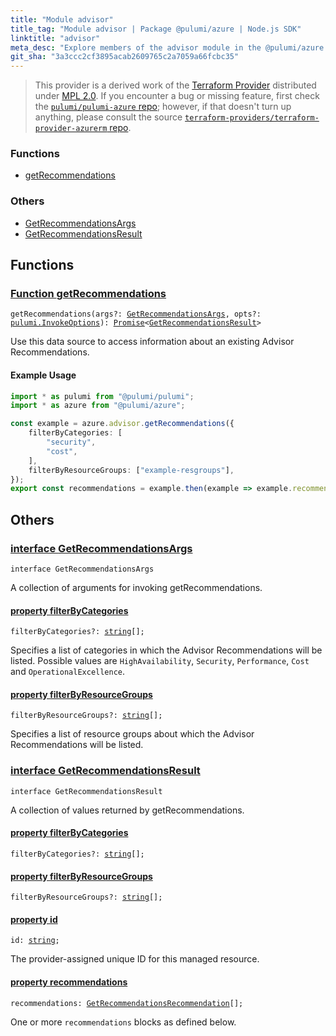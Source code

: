 ```yaml
---
title: "Module advisor"
title_tag: "Module advisor | Package @pulumi/azure | Node.js SDK"
linktitle: "advisor"
meta_desc: "Explore members of the advisor module in the @pulumi/azure package."
git_sha: "3a3ccc2cf3895acab2609765c2a7059a66fcbc35"
---
```


<!-- WARNING: this page was generated by a tool. Do not edit it by hand. -->
<!-- To change it, please see https://github.com/pulumi/docs/tree/master/tools/tscdocgen. -->


> This provider is a derived work of the [Terraform Provider](https://github.com/terraform-providers/terraform-provider-azurerm)
> distributed under [MPL 2.0](https://www.mozilla.org/en-US/MPL/2.0/). If you encounter a bug or missing feature,
> first check the [`pulumi/pulumi-azure` repo](https://github.com/pulumi/pulumi-azure/issues); however, if that doesn't turn up anything,
> please consult the source [`terraform-providers/terraform-provider-azurerm` repo](https://github.com/terraform-providers/terraform-provider-azurerm/issues).






<h3>Functions</h3>
<ul class="api">
    <li><a href="#getRecommendations"><span class="symbol function"></span>getRecommendations</a></li>
</ul>

<h3>Others</h3>
<ul class="api">
    <li><a href="#GetRecommendationsArgs"><span class="symbol api"></span>GetRecommendationsArgs</a></li>
    <li><a href="#GetRecommendationsResult"><span class="symbol api"></span>GetRecommendationsResult</a></li>
</ul>



<h2 id="functions">Functions</h2>
<h3 class="pdoc-module-header" id="getRecommendations" data-link-title="getRecommendations">
    <a href="https://github.com/pulumi/pulumi-azure/blob/3a3ccc2cf3895acab2609765c2a7059a66fcbc35/sdk/nodejs/advisor/getRecommendations.ts#L29">
        Function <strong>getRecommendations</strong>
    </a>
</h3>


<pre class="highlight"><code><span class='kd'></span>getRecommendations(args?: <a href='#GetRecommendationsArgs'>GetRecommendationsArgs</a>, opts?: <a href='/docs/reference/pkg/nodejs/pulumi/pulumi/#InvokeOptions'>pulumi.InvokeOptions</a>): <a href='https://developer.mozilla.org/en-US/docs/Web/JavaScript/Reference/Global_Objects/Promise'>Promise</a>&lt;<a href='#GetRecommendationsResult'>GetRecommendationsResult</a>&gt;</code></pre>


Use this data source to access information about an existing Advisor Recommendations.

#### Example Usage



```typescript
import * as pulumi from "@pulumi/pulumi";
import * as azure from "@pulumi/azure";

const example = azure.advisor.getRecommendations({
    filterByCategories: [
        "security",
        "cost",
    ],
    filterByResourceGroups: ["example-resgroups"],
});
export const recommendations = example.then(example => example.recommendations);
```


<h2 id="apis">Others</h2>
<h3 class="pdoc-module-header" id="GetRecommendationsArgs" data-link-title="GetRecommendationsArgs">
    <a href="https://github.com/pulumi/pulumi-azure/blob/3a3ccc2cf3895acab2609765c2a7059a66fcbc35/sdk/nodejs/advisor/getRecommendations.ts#L47">
        interface <strong>GetRecommendationsArgs</strong>
    </a>
</h3>

<pre class="highlight"><code><span class='kr'>interface</span> <span class='nx'>GetRecommendationsArgs</span></code></pre>

A collection of arguments for invoking getRecommendations.

<h4 class="pdoc-member-header" id="GetRecommendationsArgs-filterByCategories">
<a class="pdoc-child-name" href="https://github.com/pulumi/pulumi-azure/blob/3a3ccc2cf3895acab2609765c2a7059a66fcbc35/sdk/nodejs/advisor/getRecommendations.ts#L51">property <b>filterByCategories</b></a>
</h4>

<pre class="highlight"><code><span class='kd'></span>filterByCategories?: <span class='kd'><a href='https://developer.mozilla.org/en-US/docs/Web/JavaScript/Reference/Global_Objects/String'>string</a></span>[];</code></pre>

Specifies a list of categories in which the Advisor Recommendations will be listed. Possible values are `HighAvailability`, `Security`, `Performance`, `Cost` and `OperationalExcellence`.

<h4 class="pdoc-member-header" id="GetRecommendationsArgs-filterByResourceGroups">
<a class="pdoc-child-name" href="https://github.com/pulumi/pulumi-azure/blob/3a3ccc2cf3895acab2609765c2a7059a66fcbc35/sdk/nodejs/advisor/getRecommendations.ts#L55">property <b>filterByResourceGroups</b></a>
</h4>

<pre class="highlight"><code><span class='kd'></span>filterByResourceGroups?: <span class='kd'><a href='https://developer.mozilla.org/en-US/docs/Web/JavaScript/Reference/Global_Objects/String'>string</a></span>[];</code></pre>

Specifies a list of resource groups about which the Advisor Recommendations will be listed.

<h3 class="pdoc-module-header" id="GetRecommendationsResult" data-link-title="GetRecommendationsResult">
    <a href="https://github.com/pulumi/pulumi-azure/blob/3a3ccc2cf3895acab2609765c2a7059a66fcbc35/sdk/nodejs/advisor/getRecommendations.ts#L61">
        interface <strong>GetRecommendationsResult</strong>
    </a>
</h3>

<pre class="highlight"><code><span class='kr'>interface</span> <span class='nx'>GetRecommendationsResult</span></code></pre>

A collection of values returned by getRecommendations.

<h4 class="pdoc-member-header" id="GetRecommendationsResult-filterByCategories">
<a class="pdoc-child-name" href="https://github.com/pulumi/pulumi-azure/blob/3a3ccc2cf3895acab2609765c2a7059a66fcbc35/sdk/nodejs/advisor/getRecommendations.ts#L62">property <b>filterByCategories</b></a>
</h4>

<pre class="highlight"><code><span class='kd'></span>filterByCategories?: <span class='kd'><a href='https://developer.mozilla.org/en-US/docs/Web/JavaScript/Reference/Global_Objects/String'>string</a></span>[];</code></pre>
<h4 class="pdoc-member-header" id="GetRecommendationsResult-filterByResourceGroups">
<a class="pdoc-child-name" href="https://github.com/pulumi/pulumi-azure/blob/3a3ccc2cf3895acab2609765c2a7059a66fcbc35/sdk/nodejs/advisor/getRecommendations.ts#L63">property <b>filterByResourceGroups</b></a>
</h4>

<pre class="highlight"><code><span class='kd'></span>filterByResourceGroups?: <span class='kd'><a href='https://developer.mozilla.org/en-US/docs/Web/JavaScript/Reference/Global_Objects/String'>string</a></span>[];</code></pre>
<h4 class="pdoc-member-header" id="GetRecommendationsResult-id">
<a class="pdoc-child-name" href="https://github.com/pulumi/pulumi-azure/blob/3a3ccc2cf3895acab2609765c2a7059a66fcbc35/sdk/nodejs/advisor/getRecommendations.ts#L71">property <b>id</b></a>
</h4>

<pre class="highlight"><code><span class='kd'></span>id: <span class='kd'><a href='https://developer.mozilla.org/en-US/docs/Web/JavaScript/Reference/Global_Objects/String'>string</a></span>;</code></pre>

The provider-assigned unique ID for this managed resource.

<h4 class="pdoc-member-header" id="GetRecommendationsResult-recommendations">
<a class="pdoc-child-name" href="https://github.com/pulumi/pulumi-azure/blob/3a3ccc2cf3895acab2609765c2a7059a66fcbc35/sdk/nodejs/advisor/getRecommendations.ts#L67">property <b>recommendations</b></a>
</h4>

<pre class="highlight"><code><span class='kd'></span>recommendations: <a href='/docs/reference/pkg/nodejs/pulumi/azure/types/output/#GetRecommendationsRecommendation'>GetRecommendationsRecommendation</a>[];</code></pre>

One or more `recommendations` blocks as defined below.

